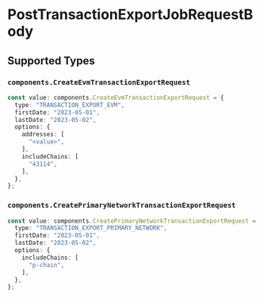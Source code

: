 # PostTransactionExportJobRequestBody


## Supported Types

### `components.CreateEvmTransactionExportRequest`

```typescript
const value: components.CreateEvmTransactionExportRequest = {
  type: "TRANSACTION_EXPORT_EVM",
  firstDate: "2023-05-01",
  lastDate: "2023-05-02",
  options: {
    addresses: [
      "<value>",
    ],
    includeChains: [
      "43114",
    ],
  },
};
```

### `components.CreatePrimaryNetworkTransactionExportRequest`

```typescript
const value: components.CreatePrimaryNetworkTransactionExportRequest = {
  type: "TRANSACTION_EXPORT_PRIMARY_NETWORK",
  firstDate: "2023-05-01",
  lastDate: "2023-05-02",
  options: {
    includeChains: [
      "p-chain",
    ],
  },
};
```

